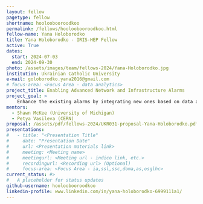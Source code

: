 ```yaml
---
layout: fellow
pagetype: fellow
shortname: hooloobooroodkoo
permalink: /fellows/hooloobooroodkoo.html
fellow-name: Yana Holoborodko
title: Yana Holoborodko - IRIS-HEP Fellow
active: True
dates:
  start: 2024-07-03
  end: 2024-09-30
photo: /assets/images/team/fellows-2024/Yana-Holoborodko.jpg
institution: Ukrainian Catholic University
e-mail: goloborodko.yana2016@gmail.com
# focus-area: <Focus Area - data analytics>
project_title: Enabling Advanced Network and Infrastructure Alarms
project_goal: >
    Enhance the existing alarms by integrating new ones based on data analysis to improve diagnostic capabilities and proactively address potential issues impacting the HEP, WLCG, and OSG communities' research and education networks.
mentors:
  - Shawn McKee (University of Michigan)
  - Petya Vasileva (CERN)
proposal: /assets/pdf/fellows-2024/UKR031-proposal-Yana-Holoborodko.pdf
presentations:
#   - title: "<Presentation Title"
#     date: "Presentation Date"
#     url: <Presentation materials link>
#     meeting: <Meeting name>
#     meetingurl: <Meeting url - indico link, etc.>
#     recordingurl: <Recording url> (Optional)
#     focus-area: <Focus Area - ia,ssl,ssc,doma,as,osglhc>
current_status: #>
#   A placeholder for status updates
github-username: hooloobooroodkoo
linkedin-profile: www.linkedin.com/in/yana-holoborodko-6999111a1/
---
```

